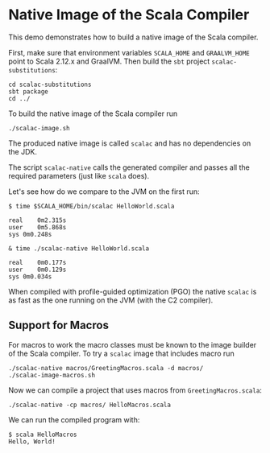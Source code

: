 # Native Image of the Scala Compiler

This demo demonstrates how to build a native image of the Scala compiler.

First, make sure that environment variables `SCALA_HOME` and `GRAALVM_HOME` point to Scala 2.12.x and GraalVM. Then build the `sbt` project `scalac-substitutions`:
```
cd scalac-substitutions
sbt package
cd ../
```

To build the native image of the Scala compiler run
```
./scalac-image.sh
```
The produced native image is called `scalac` and has no dependencies on the JDK.

The script `scalac-native` calls the generated compiler and passes all the required parameters (just like `scala` does).

Let's see how do we compare to the JVM on the first run:
```
$ time $SCALA_HOME/bin/scalac HelloWorld.scala

real	0m2.315s
user	0m5.868s
sys	0m0.248s

& time ./scalac-native HelloWorld.scala

real	0m0.177s
user	0m0.129s
sys	0m0.034s
```

When compiled with profile-guided optimization (PGO) the native `scalac` is as fast as the one running on the JVM (with the C2 compiler).

## Support for Macros

For macros to work the macro classes must be known to the image builder of the Scala compiler. To try a `scalac` image that includes macro run
```
./scalac-native macros/GreetingMacros.scala -d macros/
./scalac-image-macros.sh
```
Now we can compile a project that uses macros from `GreetingMacros.scala`:
```
./scalac-native -cp macros/ HelloMacros.scala
```
We can run the compiled program with:
```
$ scala HelloMacros
Hello, World!
```
